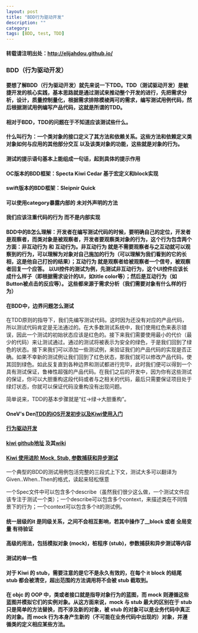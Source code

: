 ```yaml
---
layout: post
title: "BDD行为驱动开发"
description: ""
category: 
tags: [BDD, test, TDD]
---
```


#### 转载请注明出处：http://elijahdou.github.io/

### BDD（行为驱动开发）

#### 要想了解BDD（行为驱动开发）就先来说一下TDD。TDD（测试驱动开发）是敏捷开发的核心实践，基本思路就是通过测试来推动整个开发的进行，先把需求分析，设计，质量控制量化，根据需求排除模棱两可的需求，编写测试用例代码，然后根据测试用例编写产品代码，这就是所谓的TDD。

#### 相对于BDD，TDD的问题在于不知道应该测试些什么。


#### 什么叫行为：一个类对象的接口定义了其方法和依赖关系。这些方法和依赖定义类对象如何与应用的其他部分交互 以及该类对象的功能，这些就是对象的行为。


#### 测试的提示语句基本上能组成一句话，起到具体的提示作用

#### OC版本的BDD框架：Specta Kiwi Cedar 基于宏定义和block实现

#### swift版本的BDD框架：Sleipnir Quick



#### 可以使用category暴露内部的 未对外声明的方法

#### 我们应该注重代码的行为 而不是内部实现

#### BDD中的B怎么理解：开发者在编写测试代码的时候，要明确自己的定位，开发者是观察者，而类对象是被观察者，开发者要观察类对象的行为，这个行为包含两个方面：非互动行为 和 互动行为。非互动行为 就是不需要观察者与之互动就可以观察到的行为，可以理解为对象对自己施加的行为（可以理解为我们看到的它的长相，这是他自己打扮的结果）；互动行为 就是观察者给被观察者一个信号，被观察者回复一个应答。 以UI控件的测试为例，先测试非互动行为，这个UI控件应该长成什么样子（即根据需求设计的UI，如title color等）；然后是互动行为（如Button被点击的反应等）。  这些都来源于需求分析（我们需要对象有什么样的行为） 

#### 在BDD中，边界问题怎么测试

在TDD原则的指导下，我们先编写测试代码。这时因为还没有对应的产品代码，所以测试代码肯定是无法通过的。在大多数测试系统中，我们使用红色来表示错误，因此一个测试的初始状态应该是红色的。接下来我们需要使用最小的代价（最少的代码）来让测试通过。通过的测试将被表示为安全的绿色，于是我们回到了绿色的状态。接下来我们可以添加一些测试例，来验证我们的产品代码的实现是否正确。如果不幸新的测试例让我们回到了红色状态，那我们就可以修改产品代码，使其回到绿色。如此反复直到各种边界和测试都进行完毕，此时我们便可以得到一个具有测试保证，鲁棒性超强的产品代码。在我们之后的开发中，因为你有这些测试的保证，你可以大胆重构这段代码或者与之相关的代码，最后只需要保证项目处于绿灯状态，你就可以保证代码没重构没有出现问题。

简单说来，TDD的基本步骤就是“红→绿→大胆重构”。

#### OneV's Den[TDD的iOS开发初步以及Kiwi使用入门](http://onevcat.com/2014/02/ios-test-with-kiwi/)

#### [行为驱动开发](http://objccn.io/issue-15-1/)

#### [kiwi github地址](https://github.com/kiwi-bdd/Kiwi) 及其[wiki](https://github.com/kiwi-bdd/Kiwi/wiki)

#### [Kiwi 使用进阶 Mock, Stub, 参数捕获和异步测试](http://onevcat.com/2014/05/kiwi-mock-stub-test/)

一个典型的BDD的测试用例包活完整的三段式上下文，测试大多可以翻译为Given..When..Then的格式，读起来轻松惬意

一个Spec文件中可以包含多个describe（虽然我们很少这么做，一个测试文件应该专注于测试一个类）；一个describe可以包含多个context，来描述类在不同情景下的行为；一个context可以包含多个it的测试例。

#### 统一层级的it 是同级关系，之间不会相互影响，若其中操作了__block 或者 全局变量 有待验证


#### 高级的用法，包括模拟对象 (mock)，桩程序 (stub)，参数捕获和异步测试等内容

#### 测试的单一性

#### 对于 Kiwi 的 stub，需要注意的是它不是永久有效的，在每个 it block 的结尾 stub 都会被清空，超出范围的方法调用将不会被 stub 截取到。

#### 在 objc 的 OOP 中，类或者接口就是指导对象行为的蓝图，而 mock 则遵循这些蓝图并模拟它们的实例对象。从这方面来说，mock 与 stub 最大的区别在于 stub 只是简单的方法替换，而不涉及新的对象，被 stub 的对象可以是业务代码中真正的对象。而 mock 行为本身产生新的（不可能在业务代码中出现的）对象，并遵循类的定义相应某些方法。











